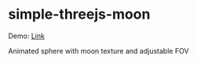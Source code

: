 # simple-threejs-moon
Demo: [Link](https://kyleleow.github.io/simple-threejs-moon)

Animated sphere with moon texture and adjustable FOV
